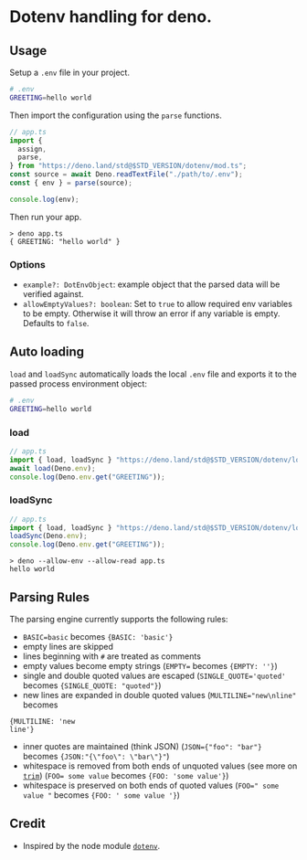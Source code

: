 # Dotenv handling for deno.

## Usage

Setup a `.env` file in your project.

```sh
# .env
GREETING=hello world
```

Then import the configuration using the `parse` functions.

```ts
// app.ts
import {
  assign,
  parse,
} from "https://deno.land/std@$STD_VERSION/dotenv/mod.ts";
const source = await Deno.readTextFile("./path/to/.env");
const { env } = parse(source);

console.log(env);
```

Then run your app.

```
> deno app.ts
{ GREETING: "hello world" }
```

### Options

- `example?: DotEnvObject`: example object that the parsed data will be verified
  against.
- `allowEmptyValues?: boolean`: Set to `true` to allow required env variables to
  be empty. Otherwise it will throw an error if any variable is empty. Defaults
  to `false`.

## Auto loading

`load` and `loadSync` automatically loads the local `.env` file and exports it
to the passed process environment object:

```sh
# .env
GREETING=hello world
```

### load

```ts
// app.ts
import { load, loadSync } "https://deno.land/std@$STD_VERSION/dotenv/load.ts";
await load(Deno.env);
console.log(Deno.env.get("GREETING"));
```

### loadSync

```ts
// app.ts
import { load, loadSync } "https://deno.land/std@$STD_VERSION/dotenv/load.ts";
loadSync(Deno.env);
console.log(Deno.env.get("GREETING"));
```

```
> deno --allow-env --allow-read app.ts
hello world
```

## Parsing Rules

The parsing engine currently supports the following rules:

- `BASIC=basic` becomes `{BASIC: 'basic'}`
- empty lines are skipped
- lines beginning with `#` are treated as comments
- empty values become empty strings (`EMPTY=` becomes `{EMPTY: ''}`)
- single and double quoted values are escaped (`SINGLE_QUOTE='quoted'` becomes
  `{SINGLE_QUOTE: "quoted"}`)
- new lines are expanded in double quoted values (`MULTILINE="new\nline"`
  becomes

```
{MULTILINE: 'new
line'}
```

- inner quotes are maintained (think JSON) (`JSON={"foo": "bar"}` becomes
  `{JSON:"{\"foo\": \"bar\"}"`)
- whitespace is removed from both ends of unquoted values (see more on
  [`trim`](https://developer.mozilla.org/en-US/docs/Web/JavaScript/Reference/Global_Objects/String/Trim))
  (`FOO= some value` becomes `{FOO: 'some value'}`)
- whitespace is preserved on both ends of quoted values (`FOO=" some value "`
  becomes `{FOO: ' some value '}`)

## Credit

- Inspired by the node module [`dotenv`](https://github.com/motdotla/dotenv).
